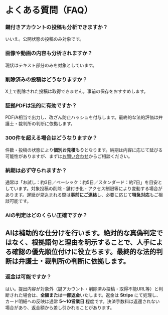 # よくある質問（FAQ）

### 鍵付きアカウントの投稿も分析できますか？
いいえ。公開状態の投稿のみ対象です。

### 画像や動画の内容も分析されますか？
現状はテキスト部分のみを対象としています。

### 削除済みの投稿はどうなりますか？
X上で削除された投稿は取得できません。事前の保存をおすすめします。

### 証拠PDFは法的に有効ですか？
PDF/A相当で出力し、改ざん防止ハッシュを付与します。最終的な法的評価は弁護士・裁判所の判断に依拠します。

### 300件を超える場合はどうなりますか？
件数・投稿の状態により**個別お見積もり**となります。納期は内容に応じて延びる可能性がありますが、まずは[お問い合わせ](contact.md)からご相談ください。

### 納期は必ず守られますか？
通常は「お試し：約3日／ベーシック：約5日／スタンダード：約7日」を目安としています。対象投稿の削除・鍵付き化・アクセス制限等により変動する場合があります。遅延が見込まれる際は**事前にご連絡**し、必要に応じて**特急対応**もご相談可能です。

### AIの判定はどのくらい正確ですか？
AIは**補助的な仕分け**を行います。絶対的な真偽判定ではなく、**根拠語句と理由**を明示することで、人手による確認の**優先順位付け**に役立ちます。最終的な法的判断は弁護士・裁判所の判断に依拠します。
---

### 返金は可能ですか？
はい。提出内容が対象外（鍵アカウント・削除済み投稿・取得不能URL等）と判断された場合は、**全額または一部返金**いたします。返金は **Stripe** にて処理し、カード明細への反映は通常 **5〜10営業日** 程度です。決済手数料は返還されない場合があり、返金額から差し引かれることがあります。
